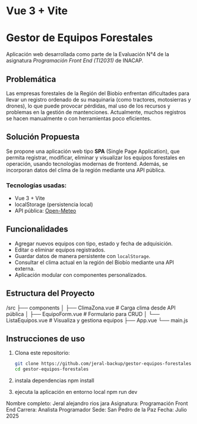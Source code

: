 # Vue 3 + Vite

#  Gestor de Equipos Forestales

Aplicación web desarrollada como parte de la Evaluación N°4 de la asignatura *Programación Front End (TI2031)* de INACAP.

##  Problemática

Las empresas forestales de la Región del Biobío enfrentan dificultades para llevar un registro ordenado de su maquinaria (como tractores, motosierras y drones), lo que puede provocar pérdidas, mal uso de los recursos y problemas en la gestión de mantenciones. Actualmente, muchos registros se hacen manualmente o con herramientas poco eficientes.

##  Solución Propuesta

Se propone una aplicación web tipo **SPA** (Single Page Application), que permita registrar, modificar, eliminar y visualizar los equipos forestales en operación, usando tecnologías modernas de frontend. Además, se incorporan datos del clima de la región mediante una API pública.

### Tecnologías usadas:
-  Vue 3 + Vite
-  localStorage (persistencia local)
-  API pública: [Open-Meteo](https://open-meteo.com/)

##  Funcionalidades

- Agregar nuevos equipos con tipo, estado y fecha de adquisición.
- Editar o eliminar equipos registrados.
- Guardar datos de manera persistente con `localStorage`.
- Consultar el clima actual en la región del Biobío mediante una API externa.
- Aplicación modular con componentes personalizados.

##  Estructura del Proyecto

/src
├── components
│ ├── ClimaZona.vue # Carga clima desde API pública
│ ├── EquipoForm.vue # Formulario para CRUD
│ └── ListaEquipos.vue # Visualiza y gestiona equipos
├── App.vue
└── main.js

##  Instrucciones de uso

1. Clona este repositorio:
   ```bash
   git clone https://github.com/jeral-backup/gestor-equipos-forestales.git
   cd gestor-equipos-forestales
2. instala dependencias
npm install

3. ejecuta la aplicación en entorno local
npm run dev


Nombre completo: Jeral alejandro rios jara
Asignatura: Programación Front End
Carrera: Analista Programador
Sede: San Pedro de la Paz
Fecha: Julio 2025
